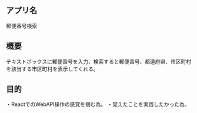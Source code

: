 ## アプリ名
郵便番号検索

## 概要
テキストボックスに郵便番号を入力、検索すると郵便番号、都道府県、市区町村を該当する市区町村を表示してくれる。

## 目的
・ReactでのWebAPI操作の感覚を掴む為。
・覚えたことを実践したかった為。

